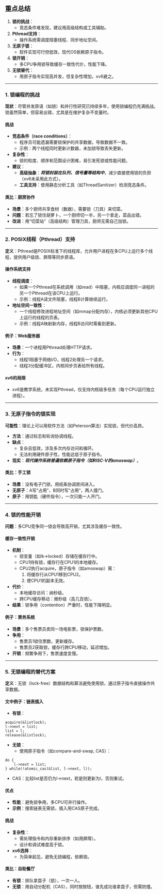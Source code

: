 ## 重点总结

1. **锁的挑战**：
    - 竞态条件难发现，建议用高级结构或工具辅助。
2. **Pthread支持**：
    - 操作系统需调度阻塞线程、同步地址空间。
3. **无原子锁**：
    - 软件实现可行但低效，现代OS依赖原子指令。
4. **锁开销**：
    - 多CPU争用锁导致缓存一致性代价，性能下降。
5. **无锁替代**：
    - 用原子指令实现高并发，但复杂性增加，xv6避之。
---

### 1. 锁编程的挑战

**现状**：尽管并发原语（如锁）和并行性研究已持续多年，使用锁编程仍充满挑战。锁虽然简单，但容易出错，尤其是在维护复杂不变量时。

#### 挑战

- **竞态条件（race conditions）**：
    - 程序员可能遗漏需要锁保护的共享数据，导致数据不一致。
    - 示例：两个线程同时更新计数器，未加锁导致丢失更新。
- **复杂性**：
    - 锁的粒度、顺序和范围设计困难，易引发死锁或性能问题。
- **建议**：
    - **高级抽象**：***将锁封装在队列、信号量等结构中***，减少直接使用锁的负担（xv6未采用此方式）。
    - **工具支持**：使用静态分析工具（如ThreadSanitizer）检测竞态条件。

#### 类比：厨房协作

- **场景**：多个厨师共享食材（数据），需要锁（刀具）来切菜。
- **问题**：若忘了锁住胡萝卜，一个厨师切一半，另一个拿走，菜品出错。
- **改进**：用“切菜站”（高级结构）管理刀具，厨师无需自己加锁。

---

### 2. POSIX线程（Pthread）支持

**定义**：Pthread是POSIX标准下的线程库，允许用户进程在多CPU上运行多个线程，提供用户级锁、屏障等同步原语。

#### 操作系统支持

- **线程调度**：
    - 如果一个Pthread在系统调用（如read）中阻塞，内核应调度同一进程的另一个Pthread在该CPU上运行。
    - 示例：线程A读文件阻塞，线程B计算继续运行。
- **地址空间一致性**：
    - 一个线程修改进程地址空间（如mmap分配内存），内核必须更新其他CPU上运行的线程的页表。
    - 示例：线程A映射新内存，线程B访问时需看到更新。

#### 例子：Web服务器

- **场景**：一个进程用Pthread处理HTTP请求。
- **行为**：
    - 线程1阻塞于网络I/O，线程2处理另一个请求。
    - 线程3分配缓冲区，内核同步页表给所有线程。

#### xv6的局限

- xv6是教学系统，未实现Pthread，仅支持内核级多任务（每个CPU运行独立进程）。

---

### 3. 无原子指令的锁实现

**可能性**：理论上可以用软件方法（如Peterson算法）实现锁，但代价高昂。

- **方法**：通过标志和轮询协调线程。
- **缺点**：
    - 复杂且低效，涉及多次内存访问和循环。
    - 无法利用硬件原子性，性能远低于原子指令。
- **现实**：***现代操作系统普遍依赖原子指令（如RISC-V的amoswap）***。

#### 类比：手工锁

- **场景**：没有电子门锁，用纸条协调房间进入。
- **无原子**：A写“占用”，B同时写“占用”，两人撞门。
- **原子**：用钥匙（硬件指令），一次只能一人开门。

---

### 4. 锁的性能开销

**问题**：多CPU竞争同一锁会导致高开销，尤其涉及缓存一致性。

#### 缓存一致性开销

- **机制**：
    - 锁变量（如lk->locked）存储在缓存行中。
    - CPU1持有锁，缓存行在CPU1的本地缓存。
    - CPU2执行acquire，原子指令（如amoswap）需：
        1. 将缓存行从CPU1移到CPU2。
        2. 使CPU1的副本无效。
- **代价**：
    - 本地缓存访问：纳秒级。
    - 跨CPU缓存移动：微秒级（高几百倍）。
- **结果**：锁争用（contention）严重时，性能下降明显。

#### 例子：票务系统

- **场景**：多个售票员卖同一场电影票，锁保护票数。
- **争用**：
    - 售票员1锁住票数，更新缓存。
    - 售票员2获取锁，缓存行跨CPU移动，延迟增加。
- **开销**：频繁争用下，售票速度变慢。

---

### 5. 无锁编程的替代方案

**定义**：无锁（lock-free）数据结构和算法避免使用锁，通过原子指令直接操作共享数据。

#### 文中例子：链表插入

- **有锁**：
```
acquire(&listlock);
l->next = list;
list = l;
release(&listlock);
```
    
- **无锁**：
    - 使用原子指令（如compare-and-swap, CAS）：
        
```
do {
    l->next = list;
} while(!atomic_cas(&list, l->next, l));
```
        
- CAS：比较list是否仍为l->next，若是则更新为l，否则重试。

#### 优点

- **性能**：避免锁争用，多CPU可并行操作。
- **示例**：搜索链表无需锁，插入用CAS原子完成。

#### 挑战

- **复杂性**：
    - 需处理指令和内存重新排序（如用屏障）。
    - 设计和调试难度高于锁。
- **xv6选择**：
    - 为简单起见，避免无锁编程，依赖锁。

#### 类比：自助餐厅

- **有锁**：排队拿盘子（锁），一次一人。
- **无锁**：用自动分配机（CAS），同时按按钮，谁先成功谁拿盘子，但需防撞。



